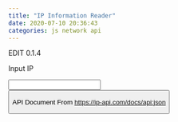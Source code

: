 ```yaml
---
title: "IP Information Reader"
date: 2020-07-10 20:36:43
categories: js network api
---
```


EDIT 0.1.4

<script>
function ipGet() {
  var x = document.forms["ipRead"]["inputIP"].value;
  var jsons = "";
  fetch('http://ip-api.com/json/'+x)
    .then(function(response) {
      return response.json();
    })
    .then(function(cont) {
      jsons = JSON.stringify(cont);
      console.log(JSON.stringify(cont));
    });
}
</script>

Input IP

<form name="ipRead" onsubmit="return ipGet()">
<input type="text" name="inputIP">
<button type="button" value="Submit">
</form>

API Document From https://ip-api.com/docs/api:json


<!-- Advertisement -->

<script async src="https://pagead2.googlesyndication.com/pagead/js/adsbygoogle.js"></script>
<!-- github -->
<ins class="adsbygoogle"
     style="display:block"
     data-ad-client="ca-pub-2393564017114032"
     data-ad-slot="7921062366"
     data-ad-format="auto"
     data-full-width-responsive="true"></ins>
<script>
     (adsbygoogle = window.adsbygoogle || []).push({});
</script>

<ins class="kakao_ad_area" style="display:none;" 
 data-ad-unit    = "DAN-qxi7q147vuif" 
 data-ad-width   = "320" 
 data-ad-height  = "100"></ins> 
<script type="text/javascript" src="//t1.daumcdn.net/kas/static/ba.min.js" async> </script>
